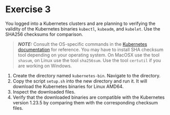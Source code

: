 # Exercise 3

You logged into a Kubernetes clusters and are planning to verifying the validity of the Kubernetes binaries `kubectl`, `kubeadm`, and `kubelet`. Use the SHA256 checksums for comparison.

> **_NOTE:_** Consult the OS-specific commands in the [Kubernetes documentation](https://kubernetes.io/docs/tasks/tools/#kubectl) for reference. You may have to install SHA checksum tool depending on your operating system. On MacOSX use the tool `shasum`, on Linux use the tool `sha256sum`. Use the tool `certutil` if you are working on Windows.

1. Create the directory named `kubernetes-bin`. Navigate to the directory.
2. Copy the script `setup.sh` into the new directory and run it. It will download the Kubernetes binaries for Linux AMD64.
3. Inspect the downloaded files.
4. Verify that the downloaded binaries are compatible with the Kubernetes version 1.23.5 by comparing them with the corresponding checksum files.

